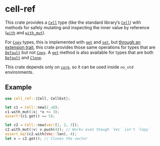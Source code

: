 cell-ref
========

This crate provides a [`Cell`] type (like the standard library’s
[`Cell`][std-cell]) with methods for safely mutating and inspecting the
inner value by reference ([`with`] and [`with_mut`]).

For [`Copy`] types, this is implemented with [`get`][std-get] and
[`set`][std-set], but [through an extension trait][cell-ext], this crate
provides those same operations for types that are [`Default`] but not
[`Copy`]. A [`get`] method is also available for types that are both
[`Default`] and [`Clone`].

This crate depends only on [`core`], so it can be used inside `no_std`
environments.

Example
-------

```rust
use cell_ref::{Cell, CellExt};

let c1 = Cell::new(2_u8);
c1.with_mut(|x| *x += 3);
assert!(c1.get() == 5);

let c2 = Cell::new(vec![1, 2, 3]);
c2.with_mut(|v| v.push(4)); // Works even though `Vec` isn't `Copy`
assert_eq!(c2.with(Vec::len), 4);
let v = c2.get(); // Clones the vector
```

[std-cell]: https://doc.rust-lang.org/stable/core/cell/struct.Cell.html
[cell-ext]: https://docs.rs/cell-ref/latest/cell_ref/struct.Cell.html#method.CellExt
[`with`]: https://docs.rs/cell-ref/latest/cell_ref/struct.Cell.html#method.with
[`with_mut`]: https://docs.rs/cell-ref/latest/cell_ref/struct.Cell.html#method.with_mut
[std-get]: https://doc.rust-lang.org/stable/core/cell/struct.Cell.html#method.get
[std-set]: https://doc.rust-lang.org/stable/core/cell/struct.Cell.html#method.set
[`get`]: https://docs.rs/cell-ref/latest/cell_ref/struct.Cell.html#method.get
[`Cell`]: https://docs.rs/cell-ref/latest/cell_ref/struct.Cell.html
[`Copy`]: https://doc.rust-lang.org/stable/core/marker/trait.Copy.html
[`Default`]: https://doc.rust-lang.org/stable/core/default/trait.Default.html
[`Clone`]: https://doc.rust-lang.org/stable/core/clone/trait.Clone.html
[`core`]: https://doc.rust-lang.org/stable/core/

